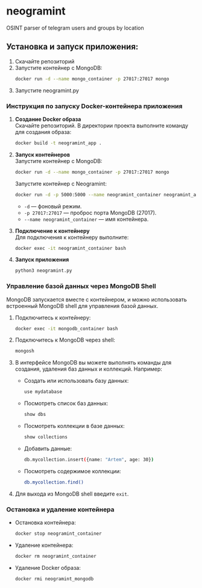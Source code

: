 # neogramint
OSINT parser of telegram users and groups by location

## Установка и запуск приложения:
1. Скачайте репозиторий
2. Запустите контейнер с MongoDB:
   ```bash
   docker run -d --name mongo_container -p 27017:27017 mongo
   ```
3. Запустите neogramint.py

### Инструкция по запуску Docker-контейнера приложения

1. **Создание Docker образа**  
   Скачайте репозиторий. В директории проекта выполните команду для создания образа:
   ```bash
   docker build -t neogramint_app .
   ```

2. **Запуск контейнеров**  
   Запустите контейнер с MongoDB:
   ```bash
   docker run -d --name mongo_container -p 27017:27017 mongo
   ```
   Запустите контейнер с Neogramint:
   ```bash
   docker run -d -p 5000:5000 --name neogramint_container neogramint_app
   ```

   - `-d` —  фоновый режим. 
   - `-p 27017:27017` — проброс порта MongoDB (27017).
   - `--name neogramint_container` — имя контейнера.

3. **Подключение к контейнеру**  
   Для подключения к контейнеру выполните:
   ```bash
   docker exec -it neogramint_container bash
   ```

4. **Запуск приложения**  
   ```bash
   python3 neogramint.py
   ```

### Управление базой данных через MongoDB Shell

MongoDB запускается вместе с контейнером, и можно использовать встроенный MongoDB shell для управления базой данных.

1. Подключитесь к контейнеру:
   ```bash
   docker exec -it mongodb_container bash
   ```

2. Подключитесь к MongoDB через shell:
   ```bash
   mongosh
   ```

3. В интерфейсе MongoDB вы можете выполнять команды для создания, удаления баз данных и коллекций. Например:

   - Создать или использовать базу данных:
     ```bash
     use mydatabase
     ```

   - Посмотреть список баз данных:
     ```bash
     show dbs
     ```

   - Посмотреть коллекции в базе данных:
     ```bash
     show collections
     ```

   - Добавить данные:
     ```bash
     db.mycollection.insert({name: "Artem", age: 30})
     ```

   - Посмотреть содержимое коллекции:
     ```bash
     db.mycollection.find()
     ```

3. Для выхода из MongoDB shell введите `exit`.

### Остановка и удаление контейнера

- Остановка контейнера:
  ```bash
  docker stop neogramint_container
  ```

- Удаление контейнера:
  ```bash
  docker rm neogramint_container
  ```

- Удаление Docker образа:
  ```bash
  docker rmi neogramint_mongodb
  ```

